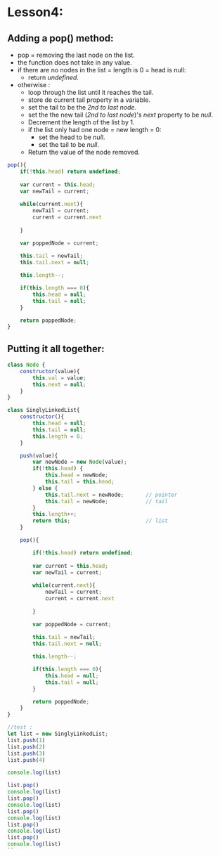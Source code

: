 # Lesson4: 

## Adding a pop() method:
- pop = removing the last node on the list.
- the function does not take in any value.
- if there are no nodes in the list = length is 0 = head is null:
    - return _undefined_.
- otherwise :
    - loop through the list until it reaches the tail.
    - store de current tail property in a variable.
    - set the tail to be the *2nd to last node*.
    - set the the new tail (*2nd to last node*)'s  *next* property to be _null_.
    - Decrement the length of the list by 1.
    - if the list only had one node = new length = 0:
        - set the head to be _null_.
        - set the tail to be _null_.
    - Return the value of the node removed.

``` js
pop(){
    if(!this.head) return undefined;
    
    var current = this.head;
    var newTail = current;
    
    while(current.next){
        newTail = current;
        current = current.next
        
    }

    var poppedNode = current;
    
    this.tail = newTail;
    this.tail.next = null;

    this.length--;

    if(this.length === 0){
        this.head = null;
        this.tail = null;
    }

    return poppedNode;
}
```

## Putting it all together:

```js
class Node {
    constructor(value){
        this.val = value;
        this.next = null;
    }
}

class SinglyLinkedList{
    constructor(){
        this.head = null;
        this.tail = null;
        this.length = 0;
    }

    push(value){
        var newNode = new Node(value);
        if(!this.head) {
            this.head = newNode;
            this.tail = this.head;
        } else {
            this.tail.next = newNode;       // pointer
            this.tail = newNode;            // tail
        }
        this.length++;
        return this;                        // list
    }

    pop(){

        if(!this.head) return undefined;
        
        var current = this.head;
        var newTail = current;
        
        while(current.next){
            newTail = current;
            current = current.next
            
        }

        var poppedNode = current;
        
        this.tail = newTail;
        this.tail.next = null;

        this.length--;

        if(this.length === 0){
            this.head = null;
            this.tail = null;
        }

        return poppedNode;
    }
}

//test : 
let list = new SinglyLinkedList;
list.push(1)
list.push(2)
list.push(3)
list.push(4)

console.log(list)

list.pop()
console.log(list)
list.pop()
console.log(list)
list.pop()
console.log(list)
list.pop()
console.log(list)
list.pop()
console.log(list)
``